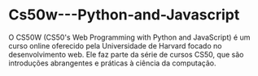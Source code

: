 # Cs50w---Python-and-Javascript
O CS50W (CS50's Web Programming with Python and JavaScript) é um curso online oferecido pela Universidade de Harvard focado no desenvolvimento web. Ele faz parte da série de cursos CS50, que são introduções abrangentes e práticas à ciência da computação.
